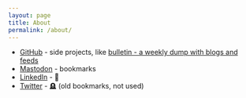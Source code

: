 ```yaml
---
layout: page
title: About
permalink: /about/
---
```


* [GitHub][ref_github] - side projects, like [bulletin - a weekly dump with blogs and feeds][ref_bulletin]
* [Mastodon][ref_mastodon] - bookmarks
* [LinkedIn][ref_linkedin] - 🥱
* [Twitter][ref_twitter] - 🪦 (old bookmarks, not used)

[ref_github]:https://github.com/jakub-m
[ref_linkedin]:https://www.linkedin.com/in/jakub-mikians-60854919/
[ref_twitter]:https://twitter.com/JakubMikians
[ref_bulletin]:https://github.com/jakub-m/bulletin
[ref_mastodon]:https://mastodon.social/@jakubm


<div style="display:none">
    <a rel="me" href="https://mastodon.social/@jakubm">Mastodon</a>
</div>
